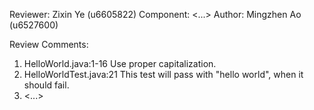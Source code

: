 Reviewer: Zixin Ye (u6605822)
Component: <...>
Author: Mingzhen Ao (u6527600)

Review Comments:

1. HelloWorld.java:1-16 Use proper capitalization.
2. HelloWorldTest.java:21 This test will pass with "hello world", when it should fail.
3. <...>